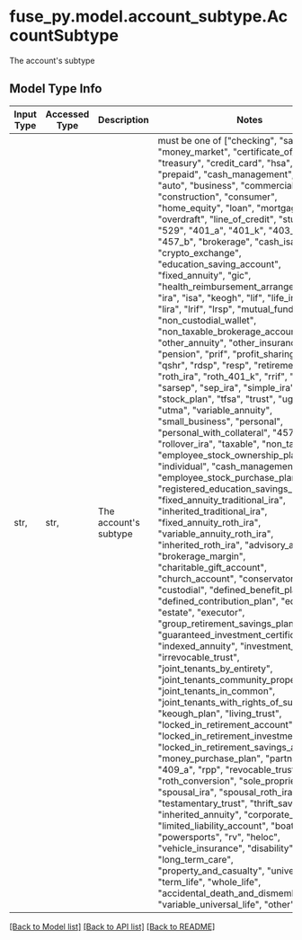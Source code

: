 # fuse_py.model.account_subtype.AccountSubtype

The account's subtype

## Model Type Info
Input Type | Accessed Type | Description | Notes
------------ | ------------- | ------------- | -------------
str,  | str,  | The account&#x27;s subtype | must be one of ["checking", "savings", "money_market", "certificate_of_deposit", "treasury", "credit_card", "hsa", "paypal", "prepaid", "cash_management", "ebt", "auto", "business", "commercial", "construction", "consumer", "home_equity", "loan", "mortgage", "overdraft", "line_of_credit", "student", "529", "401_a", "401_k", "403_b", "457_b", "brokerage", "cash_isa", "crypto_exchange", "education_saving_account", "fixed_annuity", "gic", "health_reimbursement_arrangement", "ira", "isa", "keogh", "lif", "life_insurance", "lira", "lrif", "lrsp", "mutual_fund", "non_custodial_wallet", "non_taxable_brokerage_account", "other_annuity", "other_insurance", "pension", "prif", "profit_sharing_plan", "qshr", "rdsp", "resp", "retirement", "rlif", "roth_ira", "roth_401_k", "rrif", "rrsp", "sarsep", "sep_ira", "simple_ira", "sipp", "stock_plan", "tfsa", "trust", "ugma", "utma", "variable_annuity", "small_business", "personal", "personal_with_collateral", "457", "rollover_ira", "taxable", "non_taxable", "employee_stock_ownership_plan", "individual", "cash_management_account", "employee_stock_purchase_plan", "registered_education_savings_plan", "fixed_annuity_traditional_ira", "inherited_traditional_ira", "fixed_annuity_roth_ira", "variable_annuity_roth_ira", "inherited_roth_ira", "advisory_account", "brokerage_margin", "charitable_gift_account", "church_account", "conservatorship", "custodial", "defined_benefit_plan", "defined_contribution_plan", "educational", "estate", "executor", "group_retirement_savings_plan", "guaranteed_investment_certificate", "indexed_annuity", "investment_club", "irrevocable_trust", "joint_tenants_by_entirety", "joint_tenants_community_property", "joint_tenants_in_common", "joint_tenants_with_rights_of_survivorship", "keough_plan", "living_trust", "locked_in_retirement_account", "locked_in_retirement_investment_fund", "locked_in_retirement_savings_account", "money_purchase_plan", "partnership", "409_a", "rpp", "revocable_trust", "roth_conversion", "sole_proprietorship", "spousal_ira", "spousal_roth_ira", "testamentary_trust", "thrift_savings_plan", "inherited_annuity", "corporate_account", "limited_liability_account", "boat", "powersports", "rv", "heloc", "vehicle_insurance", "disability", "health", "long_term_care", "property_and_casualty", "universal_life", "term_life", "whole_life", "accidental_death_and_dismemberment", "variable_universal_life", "other", ] 

[[Back to Model list]](../../README.md#documentation-for-models) [[Back to API list]](../../README.md#documentation-for-api-endpoints) [[Back to README]](../../README.md)


